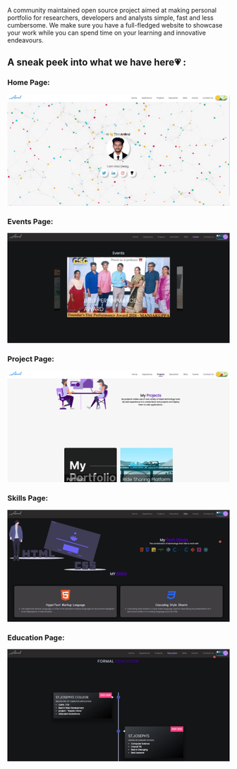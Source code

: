 <div align="center">



</div>

A community maintained open source project aimed at making personal portfolio for researchers, developers and analysts simple, fast and less cumbersome. We make sure you have a full-fledged website to showcase your work while you can spend time on your learning and innovative endeavours.

## A sneak peek into what we have here💗 :

### Home Page:

<p align="center"><img src="./readme_assets/h1.jpg"></p>

### Events Page:

<p align="center"><img src="./readme_assets/h4.jpg"></p>

### Project Page:

<p align="center"><img src="./readme_assets/h5.jpg"></p>

### Skills Page:

<p align="center"><img src="./readme_assets/h3.jpg"></p>

### Education Page:

<p align="center"><img src="./readme_assets/h2.jpg"></p>

